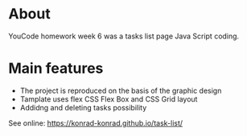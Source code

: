 # About
YouCode homework week 6 was a tasks list page Java Script coding.
# Main features
* The project is reproduced on the basis of the graphic design
* Tamplate uses flex CSS Flex Box and CSS Grid layout
* Addidng and deleting tasks possibility

See online: https://konrad-konrad.github.io/task-list/
